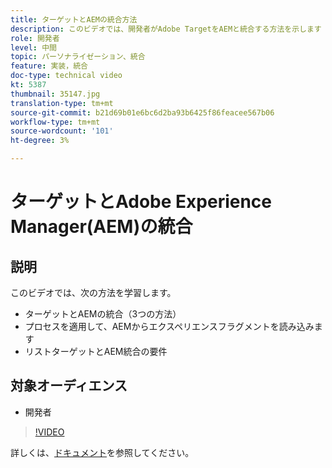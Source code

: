 ```yaml
---
title: ターゲットとAEMの統合方法
description: このビデオでは、開発者がAdobe TargetをAEMと統合する方法を示します（3つの方法）。 開発者は、エクスペリエンスフラグメントをAEMから読み込むためのプロセスの適用方法に加え、ターゲットおよびAEM統合の要件について学習します。
role: 開発者
level: 中間
topic: パーソナライゼーション、統合
feature: 実装，統合
doc-type: technical video
kt: 5387
thumbnail: 35147.jpg
translation-type: tm+mt
source-git-commit: b21d69b01e6bc6d2ba93b6425f86feacee567b06
workflow-type: tm+mt
source-wordcount: '101'
ht-degree: 3%

---
```



# ターゲットとAdobe Experience Manager(AEM)の統合

## 説明

このビデオでは、次の方法を学習します。

* ターゲットとAEMの統合（3つの方法）
* プロセスを適用して、AEMからエクスペリエンスフラグメントを読み込みます
* リストターゲットとAEM統合の要件

## 対象オーディエンス

* 開発者

>[!VIDEO](https://video.tv.adobe.com/v/35147/?quality=12)

詳しくは、[ドキュメント](https://docs.adobe.com/content/help/en/target/using/experiences/offers/aem-experience-fragments.html)を参照してください。
